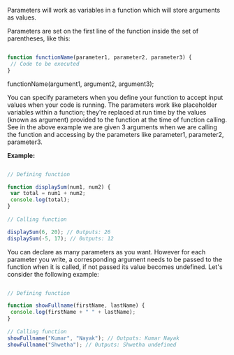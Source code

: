 Parameters will work as variables in a function which will store arguments as values. 

Parameters are set on the first line of the function inside the set of parentheses, like this:

```javascript

function functionName(parameter1, parameter2, parameter3) {
 // Code to be executed
}

```

functionName(argument1, argument2, argument3);
 
You can specify parameters when you define your function to accept input values when your code is running. The parameters work like placeholder variables within a function; they're replaced at run time by the values (known as argument) provided to the function at the time of function calling. See  in the above example we are given 3 arguments when we are calling the function and accessing by the parameters like parameter1, parameter2, parameter3.

**Example:**

```javascript

// Defining function

function displaySum(num1, num2) {
 var total = num1 + num2;
 console.log(total);
}
 
// Calling function

displaySum(6, 20); // 0utputs: 26
displaySum(-5, 17); // 0utputs: 12

```

You can declare as many parameters as you want. However for each parameter you write, a corresponding argument needs to be passed to the function when it is called, if not passed its value becomes undefined. Let's consider the following example:

```javascript

// Defining function

function showFullname(firstName, lastName) {
 console.log(firstName + " " + lastName);
}
 
// Calling function
showFullname("Kumar", "Nayak"); // 0utputs: Kumar Nayak
showFullname("Shwetha"); // 0utputs: Shwetha undefined

```

